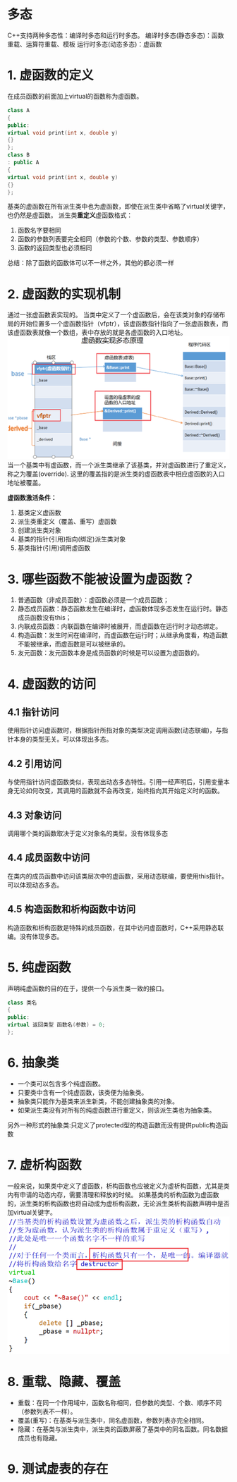 # 多态
C++支持两种多态性：编译时多态和运行时多态。
编译时多态(静态多态)：函数重载、运算符重载、模板
运行时多态(动态多态)：虚函数

# 1. 虚函数的定义
在成员函数的前面加上virtual的函数称为虚函数。
```c++
class A
{
public:
virtual void print(int x, double y)
{}
};
class B
: public A
{
virtual void print(int x, double y)
{}
};
```
基类的虚函数在所有派生类中也为虚函数，即使在派生类中省略了virtual关键字，也仍然是虚函数。
派生类**重定义**虚函数格式：
1. 函数名字要相同
2. 函数的参数列表要完全相同（参数的个数、参数的类型、参数顺序）
3. 函数的返回类型也必须相同

总结：除了函数的函数体可以不一样之外，其他的都必须一样

# 2. 虚函数的实现机制
通过一张虚函数表实现的。
当类中定义了一个虚函数后，会在该类对象的存储布局的开始位置多一个虚函数指针（vfptr），该虚函数指针指向了一张虚函数表，而该虚函数表就像一个数组，表中存放的就是各虚函数的入口地址。
![](img/2024-03-15-12-02-21.png)
当一个基类中有虚函数，而一个派生类继承了该基类，并对虚函数进行了重定义，称之为覆盖(override). 这里的覆盖指的是派生类的虚函数表中相应虚函数的入口地址被覆盖。

**虚函数激活条件：**
1. 基类定义虚函数
2. 派生类重定义（覆盖、重写）虚函数
3. 创建派生类对象
4. 基类的指针(引用)指向(绑定)派生类对象
5. 基类指针(引用)调用虚函数

# 3. 哪些函数不能被设置为虚函数？
1. 普通函数（非成员函数）：虚函数必须是一个成员函数；
2. 静态成员函数：静态函数发生在编译时，虚函数体现多态发生在运行时。静态成员函数没有this；
3. 内联成员函数：内联函数在编译时被展开，而虚函数在运行时才动态绑定。
4. 构造函数：发生时间在编译时，而虚函数在运行时；从继承角度看，构造函数不能被继承，而虚函数是可以被继承的。
5. 友元函数：友元函数本身是成员函数的时候是可以设置为虚函数的。

# 4. 虚函数的访问
## 4.1 指针访问
使用指针访问虚函数时，根据指针所指对象的类型决定调用函数(动态联编)，与指针本身的类型无关。可以体现出多态。
## 4.2 引用访问
与使用指针访问虚函数类似，表现出动态多态特性。引用一经声明后，引用变量本身无论如何改变，其调用的函数就不会再改变，始终指向其开始定义时的函数。
## 4.3 对象访问
调用哪个类的函数取决于定义对象名的类型。没有体现多态
## 4.4 成员函数中访问
在类内的成员函数中访问该类层次中的虚函数，采用动态联编，要使用this指针。可以体现动态多态。
## 4.5 构造函数和析构函数中访问
构造函数和析构函数是特殊的成员函数，在其中访问虚函数时，C++采用静态联编。没有体现多态。

# 5. 纯虚函数
声明纯虚函数的目的在于，提供一个与派生类一致的接口。
```c++
class 类名
{
public:
virtual 返回类型 函数名(参数) = 0;
};
```

# 6. 抽象类
* 一个类可以包含多个纯虚函数。
* 只要类中含有一个纯虚函数，该类便为抽象类。
* 抽象类只能作为基类来派生新类，不能创建抽象类的对象。
* 如果派生类没有对所有的纯虚函数进行重定义，则该派生类也为抽象类。

另外一种形式的抽象类:只定义了protected型的构造函数而没有提供public构造函数

# 7. 虚析构函数
一般来说，如果类中定义了虚函数，析构函数也应被定义为虚析构函数，尤其是类内有申请的动态内存，需要清理和释放的时候。 
如果基类的析构函数为虚函数的，派生类的析构函数也将自动成为虚析构函数，无论派生类析构函数声明中是否加virtual关键字。
![](img/2024-03-15-21-56-51.png)

# 8. 重载、隐藏、覆盖
* 重载：在同一个作用域中，函数名称相同，但参数的类型、个数、顺序不同（参数列表不一样）。
* 覆盖(重写)：在基类与派生类中，同名虚函数，参数列表亦完全相同。
* 隐藏：在基类与派生类中，派生类的函数屏蔽了基类中的同名函数。同名数据成员也有隐藏。

# 9. 测试虚表的存在
